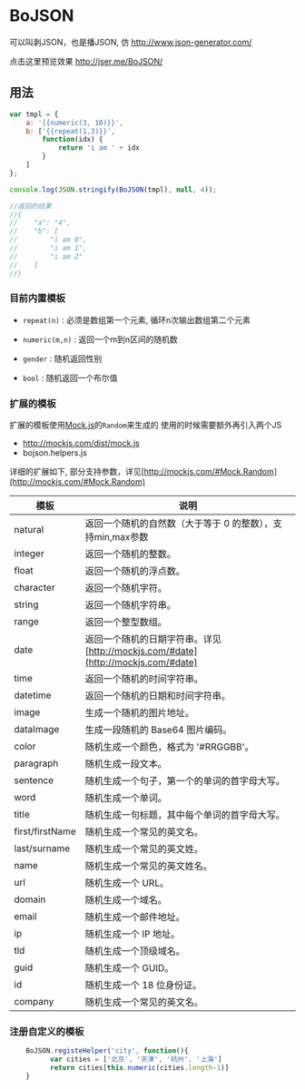 # BoJSON
可以叫剥JSON，也是播JSON, 仿  http://www.json-generator.com/

点击这里预览效果  http://jser.me/BoJSON/

## 用法

```javascript
var tmpl = {
    a: '{{numeric(3, 10)}}',
    b: ['{{repeat(1,3)}}',
        function(idx) {
            return 'i am ' + idx
        }
    ]
};

console.log(JSON.stringify(BoJSON(tmpl), null, 4));

//返回的结果
//{
//    "a": "4",
//    "b": [
//        "i am 0",
//        "i am 1",
//        "i am 2"
//    ]
//}
```

### 目前内置模板
* `repeat(n)` :  必须是数组第一个元素, 循环n次输出数组第二个元素

* `numeric(m,n)` :  返回一个m到n区间的随机数
* `gender` : 随机返回性别
* `bool` : 随机返回一个布尔值

### 扩展的模板

扩展的模板使用[Mock.js](http://mockjs.com)的`Random`来生成的
使用的时候需要额外再引入两个JS

* http://mockjs.com/dist/mock.js 
* bojson.helpers.js 

详细的扩展如下, 部分支持参数，详见[http://mockjs.com/#Mock.Random](http://mockjs.com/#Mock.Random)

模板 | 说明 
---  |---|
natural|返回一个随机的自然数（大于等于 0 的整数），支持min,max参数
integer|返回一个随机的整数。
float|返回一个随机的浮点数。
character|返回一个随机字符。
string|返回一个随机字符串。
range|返回一个整型数组。
date|返回一个随机的日期字符串。详见[http://mockjs.com/#date](http://mockjs.com/#date)
time|返回一个随机的时间字符串。
datetime|返回一个随机的日期和时间字符串。
image|生成一个随机的图片地址。
dataImage|生成一段随机的 Base64 图片编码。
color|随机生成一个颜色，格式为 '#RRGGBB'。
paragraph|随机生成一段文本。
sentence|随机生成一个句子，第一个的单词的首字母大写。
word|随机生成一个单词。
title|随机生成一句标题，其中每个单词的首字母大写。
first/firstName|随机生成一个常见的英文名。
last/surname|随机生成一个常见的英文姓。
name|随机生成一个常见的英文姓名。
url|随机生成一个 URL。
domain|随机生成一个域名。
email|随机生成一个邮件地址。
ip|随机生成一个 IP 地址。
tld|随机生成一个顶级域名。
guid|随机生成一个 GUID。
id|随机生成一个 18 位身份证。
company|随机生成一个常见的英文名。


### 注册自定义的模板

```javascript
    BoJSON.registeHelper('city', function(){
          var cities = ['北京', '天津', '杭州', '上海']
          return cities[this.numeric(cities.length-1)]
    }
```
